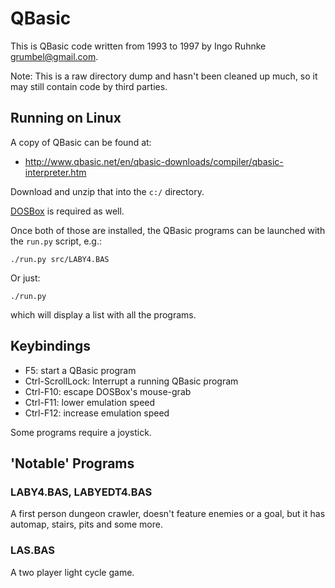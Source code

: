 QBasic
======

This is QBasic code written from 1993 to 1997 by Ingo Ruhnke
<grumbel@gmail.com>.

Note: This is a raw directory dump and hasn't been cleaned up much, so
it may still contain code by third parties.


Running on Linux
----------------

A copy of QBasic can be found at:

* http://www.qbasic.net/en/qbasic-downloads/compiler/qbasic-interpreter.htm

Download and unzip that into the `c:/` directory.

[DOSBox](http://www.dosbox.com/) is required as well.

Once both of those are installed, the QBasic programs can be launched with
the `run.py` script, e.g.:

    ./run.py src/LABY4.BAS

Or just:

    ./run.py

which will display a list with all the programs.

Keybindings
-----------

* F5: start a QBasic program
* Ctrl-ScrollLock: Interrupt a running QBasic program
* Ctrl-F10: escape DOSBox's mouse-grab
* Ctrl-F11: lower emulation speed
* Ctrl-F12: increase emulation speed

Some programs require a joystick.


'Notable' Programs
------------------

### LABY4.BAS, LABYEDT4.BAS

A first person dungeon crawler, doesn't feature enemies or a goal, but
it has automap, stairs, pits and some more.

### LAS.BAS

A two player light cycle game.

